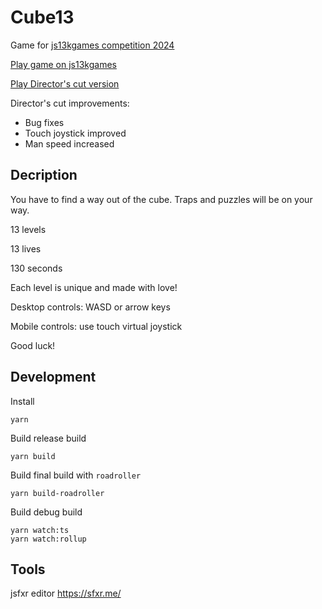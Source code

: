 # Cube13
Game for [js13kgames competition 2024](https://js13kgames.com/)

[Play game on js13kgames](https://dev.js13kgames.com/2024/games/cube-13)

[Play Director's cut version](https://superman2211.github.io/cube13/dist/build/)

Director's cut improvements:
- Bug fixes
- Touch joystick improved
- Man speed increased

## Decription
You have to find a way out of the cube.  Traps and puzzles will be on your way.

13 levels

13 lives

130 seconds

Each level is unique and made with love!

Desktop controls: WASD or arrow keys

Mobile controls: use touch virtual joystick

Good luck!

## Development
Install
```
yarn
```

Build release build
```
yarn build
```

Build final build with `roadroller`
```
yarn build-roadroller
```

Build debug build
```
yarn watch:ts
yarn watch:rollup
```

## Tools
jsfxr editor
https://sfxr.me/
